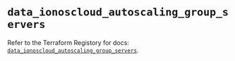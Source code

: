# `data_ionoscloud_autoscaling_group_servers`

Refer to the Terraform Registory for docs: [`data_ionoscloud_autoscaling_group_servers`](https://registry.terraform.io/providers/ionos-cloud/ionoscloud/6.4.11/docs/data-sources/autoscaling_group_servers).
